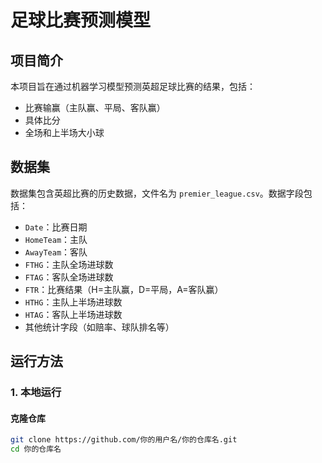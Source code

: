 # 足球比赛预测模型

## 项目简介
本项目旨在通过机器学习模型预测英超足球比赛的结果，包括：
- 比赛输赢（主队赢、平局、客队赢）
- 具体比分
- 全场和上半场大小球

## 数据集
数据集包含英超比赛的历史数据，文件名为 `premier_league.csv`。数据字段包括：
- `Date`：比赛日期
- `HomeTeam`：主队
- `AwayTeam`：客队
- `FTHG`：主队全场进球数
- `FTAG`：客队全场进球数
- `FTR`：比赛结果（H=主队赢，D=平局，A=客队赢）
- `HTHG`：主队上半场进球数
- `HTAG`：客队上半场进球数
- 其他统计字段（如赔率、球队排名等）

## 运行方法

### 1. 本地运行
#### 克隆仓库
```bash
git clone https://github.com/你的用户名/你的仓库名.git
cd 你的仓库名
